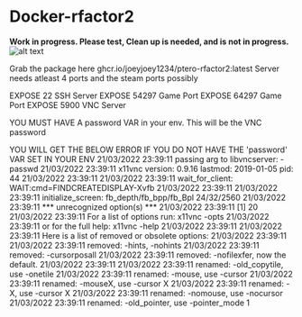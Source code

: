 

Docker-rfactor2
===============

**Work in progress. Please test, Clean up is needed, and is not in progress.**
![alt text](docker_rfactor2_diagram.png "Diagram")

Grab the package here  ghcr.io/joeyjoey1234/ptero-rfactor2:latest
Server needs atleast 4 ports and the steam ports possibly

EXPOSE 22  SSH Server
EXPOSE 54297 Game Port
EXPOSE 64297 Game Port
EXPOSE 5900 VNC Server

YOU MUST HAVE A password VAR in your env.
This will be the VNC password

YOU WILL GET THE BELOW ERROR IF YOU DO NOT HAVE THE 'password' VAR SET IN YOUR ENV
21/03/2022 23:39:11 passing arg to libvncserver: -passwd
21/03/2022 23:39:11 x11vnc version: 0.9.16 lastmod: 2019-01-05  pid: 44
21/03/2022 23:39:11 
21/03/2022 23:39:11 wait_for_client: WAIT:cmd=FINDCREATEDISPLAY-Xvfb
21/03/2022 23:39:11 
21/03/2022 23:39:11 initialize_screen: fb_depth/fb_bpp/fb_Bpl 24/32/2560
21/03/2022 23:39:11 *** unrecognized option(s) ***
21/03/2022 23:39:11 	[1]  20
21/03/2022 23:39:11 For a list of options run: x11vnc -opts
21/03/2022 23:39:11 or for the full help: x11vnc -help
21/03/2022 23:39:11 
21/03/2022 23:39:11 Here is a list of removed or obsolete options:
21/03/2022 23:39:11 
21/03/2022 23:39:11 removed: -hints, -nohints
21/03/2022 23:39:11 removed: -cursorposall
21/03/2022 23:39:11 removed: -nofilexfer, now the default.
21/03/2022 23:39:11 
21/03/2022 23:39:11 renamed: -old_copytile, use -onetile
21/03/2022 23:39:11 renamed: -mouse,   use -cursor
21/03/2022 23:39:11 renamed: -mouseX,  use -cursor X
21/03/2022 23:39:11 renamed: -X,       use -cursor X
21/03/2022 23:39:11 renamed: -nomouse, use -nocursor
21/03/2022 23:39:11 renamed: -old_pointer, use -pointer_mode 1

